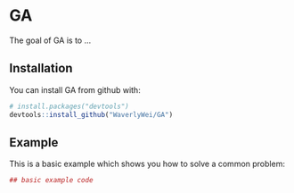 
<!-- README.md is generated from README.Rmd. Please edit that file -->



# GA

The goal of GA is to ...

## Installation

You can install GA from github with:


```r
# install.packages("devtools")
devtools::install_github("WaverlyWei/GA")
```

## Example

This is a basic example which shows you how to solve a common problem:


```r
## basic example code
```

